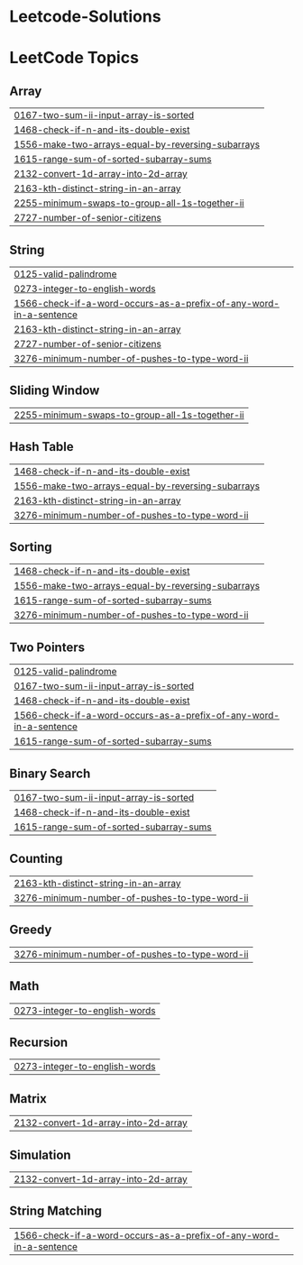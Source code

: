 # Leetcode-Solutions
<!---LeetCode Topics Start-->
# LeetCode Topics
## Array
|  |
| ------- |
| [0167-two-sum-ii-input-array-is-sorted](https://github.com/ritesh25033/Leetcode-Solutions/tree/master/0167-two-sum-ii-input-array-is-sorted) |
| [1468-check-if-n-and-its-double-exist](https://github.com/ritesh25033/Leetcode-Solutions/tree/master/1468-check-if-n-and-its-double-exist) |
| [1556-make-two-arrays-equal-by-reversing-subarrays](https://github.com/ritesh25033/Leetcode-Solutions/tree/master/1556-make-two-arrays-equal-by-reversing-subarrays) |
| [1615-range-sum-of-sorted-subarray-sums](https://github.com/ritesh25033/Leetcode-Solutions/tree/master/1615-range-sum-of-sorted-subarray-sums) |
| [2132-convert-1d-array-into-2d-array](https://github.com/ritesh25033/Leetcode-Solutions/tree/master/2132-convert-1d-array-into-2d-array) |
| [2163-kth-distinct-string-in-an-array](https://github.com/ritesh25033/Leetcode-Solutions/tree/master/2163-kth-distinct-string-in-an-array) |
| [2255-minimum-swaps-to-group-all-1s-together-ii](https://github.com/ritesh25033/Leetcode-Solutions/tree/master/2255-minimum-swaps-to-group-all-1s-together-ii) |
| [2727-number-of-senior-citizens](https://github.com/ritesh25033/Leetcode-Solutions/tree/master/2727-number-of-senior-citizens) |
## String
|  |
| ------- |
| [0125-valid-palindrome](https://github.com/ritesh25033/Leetcode-Solutions/tree/master/0125-valid-palindrome) |
| [0273-integer-to-english-words](https://github.com/ritesh25033/Leetcode-Solutions/tree/master/0273-integer-to-english-words) |
| [1566-check-if-a-word-occurs-as-a-prefix-of-any-word-in-a-sentence](https://github.com/ritesh25033/Leetcode-Solutions/tree/master/1566-check-if-a-word-occurs-as-a-prefix-of-any-word-in-a-sentence) |
| [2163-kth-distinct-string-in-an-array](https://github.com/ritesh25033/Leetcode-Solutions/tree/master/2163-kth-distinct-string-in-an-array) |
| [2727-number-of-senior-citizens](https://github.com/ritesh25033/Leetcode-Solutions/tree/master/2727-number-of-senior-citizens) |
| [3276-minimum-number-of-pushes-to-type-word-ii](https://github.com/ritesh25033/Leetcode-Solutions/tree/master/3276-minimum-number-of-pushes-to-type-word-ii) |
## Sliding Window
|  |
| ------- |
| [2255-minimum-swaps-to-group-all-1s-together-ii](https://github.com/ritesh25033/Leetcode-Solutions/tree/master/2255-minimum-swaps-to-group-all-1s-together-ii) |
## Hash Table
|  |
| ------- |
| [1468-check-if-n-and-its-double-exist](https://github.com/ritesh25033/Leetcode-Solutions/tree/master/1468-check-if-n-and-its-double-exist) |
| [1556-make-two-arrays-equal-by-reversing-subarrays](https://github.com/ritesh25033/Leetcode-Solutions/tree/master/1556-make-two-arrays-equal-by-reversing-subarrays) |
| [2163-kth-distinct-string-in-an-array](https://github.com/ritesh25033/Leetcode-Solutions/tree/master/2163-kth-distinct-string-in-an-array) |
| [3276-minimum-number-of-pushes-to-type-word-ii](https://github.com/ritesh25033/Leetcode-Solutions/tree/master/3276-minimum-number-of-pushes-to-type-word-ii) |
## Sorting
|  |
| ------- |
| [1468-check-if-n-and-its-double-exist](https://github.com/ritesh25033/Leetcode-Solutions/tree/master/1468-check-if-n-and-its-double-exist) |
| [1556-make-two-arrays-equal-by-reversing-subarrays](https://github.com/ritesh25033/Leetcode-Solutions/tree/master/1556-make-two-arrays-equal-by-reversing-subarrays) |
| [1615-range-sum-of-sorted-subarray-sums](https://github.com/ritesh25033/Leetcode-Solutions/tree/master/1615-range-sum-of-sorted-subarray-sums) |
| [3276-minimum-number-of-pushes-to-type-word-ii](https://github.com/ritesh25033/Leetcode-Solutions/tree/master/3276-minimum-number-of-pushes-to-type-word-ii) |
## Two Pointers
|  |
| ------- |
| [0125-valid-palindrome](https://github.com/ritesh25033/Leetcode-Solutions/tree/master/0125-valid-palindrome) |
| [0167-two-sum-ii-input-array-is-sorted](https://github.com/ritesh25033/Leetcode-Solutions/tree/master/0167-two-sum-ii-input-array-is-sorted) |
| [1468-check-if-n-and-its-double-exist](https://github.com/ritesh25033/Leetcode-Solutions/tree/master/1468-check-if-n-and-its-double-exist) |
| [1566-check-if-a-word-occurs-as-a-prefix-of-any-word-in-a-sentence](https://github.com/ritesh25033/Leetcode-Solutions/tree/master/1566-check-if-a-word-occurs-as-a-prefix-of-any-word-in-a-sentence) |
| [1615-range-sum-of-sorted-subarray-sums](https://github.com/ritesh25033/Leetcode-Solutions/tree/master/1615-range-sum-of-sorted-subarray-sums) |
## Binary Search
|  |
| ------- |
| [0167-two-sum-ii-input-array-is-sorted](https://github.com/ritesh25033/Leetcode-Solutions/tree/master/0167-two-sum-ii-input-array-is-sorted) |
| [1468-check-if-n-and-its-double-exist](https://github.com/ritesh25033/Leetcode-Solutions/tree/master/1468-check-if-n-and-its-double-exist) |
| [1615-range-sum-of-sorted-subarray-sums](https://github.com/ritesh25033/Leetcode-Solutions/tree/master/1615-range-sum-of-sorted-subarray-sums) |
## Counting
|  |
| ------- |
| [2163-kth-distinct-string-in-an-array](https://github.com/ritesh25033/Leetcode-Solutions/tree/master/2163-kth-distinct-string-in-an-array) |
| [3276-minimum-number-of-pushes-to-type-word-ii](https://github.com/ritesh25033/Leetcode-Solutions/tree/master/3276-minimum-number-of-pushes-to-type-word-ii) |
## Greedy
|  |
| ------- |
| [3276-minimum-number-of-pushes-to-type-word-ii](https://github.com/ritesh25033/Leetcode-Solutions/tree/master/3276-minimum-number-of-pushes-to-type-word-ii) |
## Math
|  |
| ------- |
| [0273-integer-to-english-words](https://github.com/ritesh25033/Leetcode-Solutions/tree/master/0273-integer-to-english-words) |
## Recursion
|  |
| ------- |
| [0273-integer-to-english-words](https://github.com/ritesh25033/Leetcode-Solutions/tree/master/0273-integer-to-english-words) |
## Matrix
|  |
| ------- |
| [2132-convert-1d-array-into-2d-array](https://github.com/ritesh25033/Leetcode-Solutions/tree/master/2132-convert-1d-array-into-2d-array) |
## Simulation
|  |
| ------- |
| [2132-convert-1d-array-into-2d-array](https://github.com/ritesh25033/Leetcode-Solutions/tree/master/2132-convert-1d-array-into-2d-array) |
## String Matching
|  |
| ------- |
| [1566-check-if-a-word-occurs-as-a-prefix-of-any-word-in-a-sentence](https://github.com/ritesh25033/Leetcode-Solutions/tree/master/1566-check-if-a-word-occurs-as-a-prefix-of-any-word-in-a-sentence) |
<!---LeetCode Topics End-->